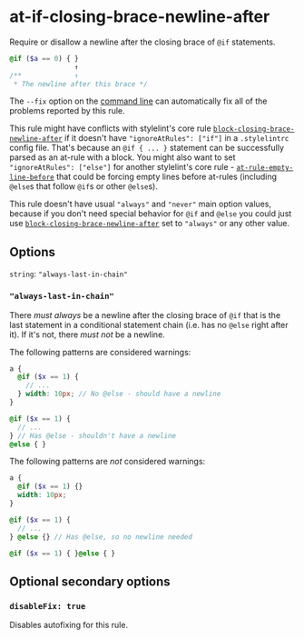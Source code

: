 # at-if-closing-brace-newline-after

Require or disallow a newline after the closing brace of `@if` statements.

```scss
@if ($a == 0) { }
                ↑
/**             ↑
 * The newline after this brace */
```

The `--fix` option on the [command line](https://github.com/stylelint/stylelint/blob/master/docs/user-guide/cli.md#autofixing-errors) can automatically fix all of the problems reported by this rule.

This rule might have conflicts with stylelint's core rule [`block-closing-brace-newline-after`](http://stylelint.io/user-guide/rules/block-closing-brace-newline-after/) if it doesn't have `"ignoreAtRules": ["if"]` in a `.stylelintrc` config file. That's because an `@if { ... }` statement can be successfully parsed as an at-rule with a block. You might also want to set `"ignoreAtRules": ["else"]` for another stylelint's core rule - [`at-rule-empty-line-before`](http://stylelint.io/user-guide/rules/at-rule-empty-line-before/) that could be forcing empty lines before at-rules (including `@else`s that follow `@if`s or other `@else`s).

This rule doesn't have usual `"always"` and `"never"` main option values, because if you don't need special behavior for `@if` and `@else` you could just use [`block-closing-brace-newline-after`](http://stylelint.io/user-guide/rules/block-closing-brace-newline-after/) set to `"always"` or any other value.

## Options

`string`: `"always-last-in-chain"`

### `"always-last-in-chain"`

There *must always* be a newline after the closing brace of `@if` that is the last statement in a conditional statement chain (i.e. has no `@else` right after it). If it's not, there *must not* be a newline.

The following patterns are considered warnings:

```scss
a {
  @if ($x == 1) {
    // ...
  } width: 10px; // No @else - should have a newline
}

@if ($x == 1) {
  // ...
} // Has @else - shouldn't have a newline
@else { }
```

The following patterns are *not* considered warnings:

```scss
a {
  @if ($x == 1) {}
  width: 10px;
}

@if ($x == 1) {
  // ...
} @else {} // Has @else, so no newline needed

@if ($x == 1) { }@else { }
```

## Optional secondary options

### `disableFix: true`

Disables autofixing for this rule.
